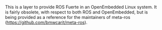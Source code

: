 This is a layer to provide ROS Fuerte in an OpenEmbedded Linux system.
It is fairly obsolete, with respect to both ROS and OpenEmbedded, but
is being provided as a reference for the maintainers of meta-ros
(https://github.com/bmwcarit/meta-ros).
